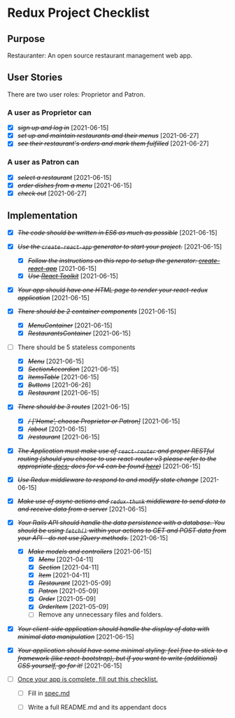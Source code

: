 # Redux Project Checklist

## Purpose

Restauranter: An open source restaurant management web app.

## User Stories

There are two user roles: Proprietor and Patron.

### A user as Proprietor can

* [X] ~~*sign up and log in*~~ [2021-06-15]
* [X] ~~*set up and maintain restaurants and their menus*~~ [2021-06-27]
* [X] ~~*see their restaurant's orders and mark them fulfilled*~~ [2021-06-27]

### A user as Patron can

* [X] ~~*select a restaurant*~~ [2021-06-15]
* [X] ~~*order dishes from a menu*~~ [2021-06-15]
* [X] ~~*check out*~~ [2021-06-27]

## Implementation

* [X] ~~*The code should be written in ES6 as much as possible*~~ [2021-06-15]

* [X] ~~*Use the `create-react-app` generator to start your project.*~~ [2021-06-15]
  * [X] ~~*Follow the instructions on this repo to setup the generator: [create-react-app](https://github.com/facebookincubator/create-react-app)*~~ [2021-06-15]
  * [X] ~~*Use [React Toolkit](https://redux-toolkit.js.org/)*~~ [2021-06-15]

* [X] ~~*Your app should have one HTML page to render your react-redux application*~~ [2021-06-15]

* [X] ~~*There should be 2 container components*~~ [2021-06-15]

  * [X] ~~*MenuContainer*~~ [2021-06-15]
  * [X] ~~*RestaurantsContainer*~~ [2021-06-15]

* [ ] There should be 5 stateless components

  * [X] ~~*Menu*~~ [2021-06-15]
  * [X] ~~*SectionAccordion*~~ [2021-06-15]
  * [X] ~~*ItemsTable*~~ [2021-06-15]
  * [X] ~~*Buttons*~~ [2021-06-26]
  * [X] ~~*Restaurant*~~ [2021-06-15]

* [X] ~~*There should be 3 routes*~~ [2021-06-15]

  * [X] ~~*/ ['Home', choose Proprietor or Patron]*~~ [2021-06-15]
  * [X] ~~*/about*~~ [2021-06-15]
  * [X] ~~*/restaurant*~~ [2021-06-15]

* [X] ~~*The Application must make use of `react-router` and proper RESTful routing (should you choose to use react-router v3 please refer to the appropriate [docs](https://github.com/ReactTraining/react-router/tree/v3/docs); docs for v4 can be found [here](https://reacttraining.com/react-router/web/guides/quick-start))*~~ [2021-06-15]

* [X] ~~*Use Redux middleware to respond to and modify state change*~~ [2021-06-15]

* [X] ~~*Make use of async actions and `redux-thunk` middleware to send data to and receive data from a server*~~ [2021-06-15]

* [X] ~~*Your Rails API should handle the data persistence with a database. You should be using `fetch()` within your actions to GET and POST data from your API - do not use jQuery methods.*~~ [2021-06-15]
  * [X] ~~*Make models and controllers*~~ [2021-06-15]
    * [X] ~~*Menu*~~ [2021-04-11]
    * [X] ~~*Section*~~ [2021-04-11]
    * [X] ~~*Item*~~ [2021-04-11]
    * [X] ~~*Restaurant*~~ [2021-05-09]
    * [X] ~~*Patron*~~ [2021-05-09]
    * [X] ~~*Order*~~ [2021-05-09]
    * [X] ~~*OrderItem*~~ [2021-05-09]
    * [ ] Remove any unnecessary files and folders.

* [X] ~~*Your client-side application should handle the display of data with minimal data manipulation*~~ [2021-06-15]

* [X] ~~*Your application should have some minimal styling: feel free to stick to a framework (like react-bootstrap), but if you want to write (additional) CSS yourself, go for it!*~~ [2021-06-15]

* [ ] [Once your app is complete, fill out this checklist.](https://goo.gl/forms/ULtKsxuzWomvXuTk2)
  * [ ] Fill in [spec.md](./spec.md)

  * [ ] Write a full README.md and its appendant docs
